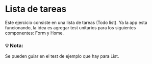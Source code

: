 # Lista de tareas

Este ejercicio consiste en una lista de tareas (Todo list). Ya la app esta funcionando, la idea es agregar test unitarios para los siguientes componentes: Form y Home.

### 💡 Nota:

Se pueden guiar en el test de ejemplo que hay para List.